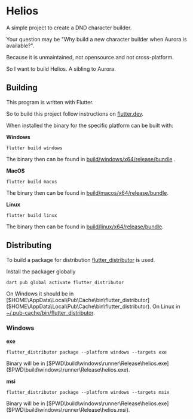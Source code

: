 # Helios

A simple project to create a DND character builder.

Your question may be "Why build a new character builder when Aurora is available?".

Because it is unmaintained, not opensource and not cross-platform.

So I want to build Helios. A sibling to Aurora.

## Building

This program is written with Flutter.

So to build this project follow instructions
on [flutter.dev](https://docs.flutter.dev/get-started/install).

When installed the binary for the specific platform can be built with:

**Windows**

```
flutter build windows
```

The binary then can be found in [build/windows/x64/release/bundle](build/windows/x64/release/bundle)
.

**MacOS**

```
flutter build macos
```

The binary then can be found in [build/macos/x64/release/bundle](build/macos/x64/release/bundle).

**Linux**

```
flutter build linux
```

The binary then can be found in [build/linux/x64/release/bundle](build/linux/x64/release/bundle).

## Distributing

To build a package for distribution [flutter_distributor](https://distributor.leanflutter.org) is used.

Install the packager globally

```
dart pub global activate flutter_distributor
```

On Windows it should be in [$HOME\AppData\Local\Pub\Cache\bin\flutter_distributor]($HOME\AppData\Local\Pub\Cache\bin\flutter_distributor).
On Linux in [~/.pub-cache/bin/flutter_distributor](~/.pub-cache/bin/flutter_distributor).

### Windows

**exe**

```flutter_distributor package --platform windows --targets exe```

Binary will be in [$PWD\build\windows\runner\Release\helios.exe]($PWD\build\windows\runner\Release\helios.exe).

**msi**

```flutter_distributor package --platform windows --targets msix```

Binary will be in [$PWD\build\windows\runner\Release\helios.exe]($PWD\build\windows\runner\Release\helios.msi).